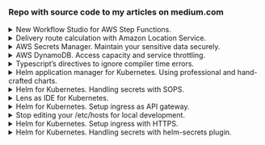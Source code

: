 ### Repo with source code to my articles on medium.com

<details>
  <summary>New Workflow Studio for AWS Step Functions.</summary>
  <p>[**workflow-studio**](workflow-studio)<br>
  https://fenyuk.medium.com/new-workflow-studio-for-aws-step-functions-b1d3ca9a6c18</p>
</details>

<details>
  <summary>Delivery route calculation with Amazon Location Service.</summary>
  <p>[**locations-and-maps**](locations-and-maps)<br>
  https://fenyuk.medium.com/delivery-route-calculation-with-amazon-location-service-4c346f49fafd</p>
</details>

<details>
  <summary>AWS Secrets Manager. Maintain your sensitive data securely.</summary>
  <p>[**secrets**](secrets)<br>
  https://medium.com/@fenyuk/aws-secrets-manager-maintain-your-sensitive-data-securely-6fb1415def6a</p>
</details>

<details>
  <summary>AWS DynamoDB. Access capacity and service throttling.</summary>
  <p>[**throttling**](throttling)<br>
  https://medium.com/@fenyuk/aws-dynamodb-access-capacity-and-service-throttling-1ddd75b6a189</p>
</details>

<details>
  <summary>Typescript’s directives to ignore compiler time errors.</summary>
  <p>[**TS ignore errors**](TS ignore errors)<br>
  https://fenyuk.medium.com/typescripts-directives-to-ignore-compiler-time-errors-aff374d4fc59</p>
</details>

<details>
  <summary>Helm application manager for Kubernetes. Using professional and hand-crafted charts.</summary>
  <p>[**helm-basics**](helm-basics)<br>
  https://fenyuk.medium.com/helm-application-manager-for-kubernetes-using-professional-and-hand-crafted-charts-cfb525350e05
</p>
</details>

<details>
  <summary>Helm for Kubernetes. Handling secrets with SOPS.</summary>
  <p>[**helm-secrets-sops**](helm-secrets-sops)<br>
  https://fenyuk.medium.com/helm-for-kubernetes-handling-secrets-with-sops-d8149df6eda4
</p>
</details>

<details>
  <summary>Lens as IDE for Kubernetes.</summary>
  <p>[**lens-for-k8s**](lens-for-k8s)<br>
  https://fenyuk.medium.com/lens-as-ide-for-kubernetes-5a4f7e0a0235
</p>
</details>

<details>
  <summary>Helm for Kubernetes. Setup ingress as API gateway.</summary>
  <p>[**helm-ingress**](helm-ingress)<br>
  https://fenyuk.medium.com/helm-for-kubernetes-setup-ingress-as-api-gateway-64e1b309241b
</p>
</details>

<details>
  <summary>Stop editing your /etc/hosts for local development.</summary>
  <p>[**no-hosts-edits**](no-hosts-edits)<br>
  https://fenyuk.medium.com/stop-editing-your-etc-hosts-for-local-development-dcb2522de33d
  </p>
</details>

<details>
  <summary>Helm for Kubernetes. Setup ingress with HTTPS.</summary>
  <p>[**helm-ingress-https**](helm-ingress-https)<br>
  https://fenyuk.medium.com/helm-for-kubernetes-setup-ingress-with-https-21462bb9365e
  </p>
</details>

<details>
  <summary>Helm for Kubernetes. Handling secrets with helm-secrets plugin.</summary>
  <p>[**helm-secrets-helm-plugin**](helm-secrets-helm-plugin)<br>
  https://fenyuk.medium.com/helm-for-kubernetes-handling-secrets-with-helm-secrets-plugin-4e31f6f3e306
  </p>
</details>
